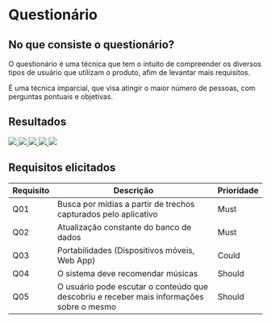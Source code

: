 # Questionário

## No que consiste o questionário?

O questionário é uma técnica que tem o intuito de compreender os diversos tipos de usuário que utilizam o produto, afim de levantar mais requisitos.

É uma técnica imparcial, que visa atingir o maior número de pessoas, com perguntas pontuais e objetivas.

## Resultados

<a href="http://i.imgur.com/IXAkjrJ.png">
  <img src="http://imgur.com/IXAkjrJl.png" />
</a>

<a href="http://i.imgur.com/AzpYHCj.png">
  <img src="http://imgur.com/AzpYHCjl.png" />
</a>

<a href="http://i.imgur.com/yOKnog1.png">
  <img src="http://imgur.com/yOKnog1l.png" />
</a>

<a href="http://i.imgur.com/8mw6q9Z.png">
  <img src="http://imgur.com/8mw6q9Zl.png" />
</a>

<a href="http://i.imgur.com/QdT8VMH.png">
  <img src="http://imgur.com/QdT8VMHl.png" />
</a>

## Requisitos elicitados

| Requisito | Descrição | Prioridade |
| --------- | --------- | ---------- |
| Q01 | Busca por mídias a partir de trechos capturados pelo aplicativo | Must |
| Q02 | Atualização constante do banco de dados | Must |
| Q03 | Portabilidades (Dispositivos móveis, Web App) | Could |
| Q04 | O sistema deve recomendar músicas | Should |
| Q05 | O usuário pode escutar o conteúdo que descobriu e receber mais informações sobre o mesmo | Should |
